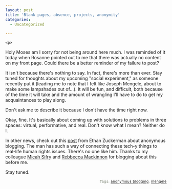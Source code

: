 ```yaml
---
layout: post
title: 'Blank pages, absence, projects, anonymity'
categories:
  - Uncategorized

---
```



    <p>
Holy Moses am I sorry for not being around here much.  I was reminded of it today when Rosanne pointed out to me that there was actually no content on my front page.  Could there be a better reminder of my failure to post?
</p><p>
It isn't because there's nothing to say.  In fact, there's more than ever.  Stay tuned for thoughts about my upcoming "social experiment," as someone recently put it (leading me to note that I felt like Joseph Mengele, about to make some lampshades out of...).  It will be fun, and difficult, both because of the time it will take and the amount of wrangling I'll have to do to get my acquaintances to play along. 
</p><p>
Don't ask me to describe it because I don't have the time right now. 
</p><p>
Okay, fine.  It's basically about coming up with solutions to problems in three spaces: virtual, performative, and real.  Don't know what I mean?  Neither do I.
</p><p>
In other news, check out this <a href="http://www.ethanzuckerman.com/blog/?p=1015">post</a> from Ethan Zuckerman about anonymous blogging.  The man has such a way of connecting these tech-y things to real-life human rights issues.  There's no one like him.  Thanks to my colleague <a href="http://www.personaldemocracy.com/node/1033">Micah Sifry</a> and <a href="http://rconversation.blogs.com/rconversation/2006/10/how_to_blog_and.html">Rebbecca Mackinnon</a> for blogging about this before me.
</p><p>
Stay tuned.
</p>
<p style="text-align:right;font-size:11px;letter-spacing:.05em;color:#808979;">Tags: <a href="http://www.technorati.com/tag/anonymous%20blogging" rel="tag">anonymous blogging</a>, <a href="http://www.technorati.com/tag/mengele" rel="tag">mengele</a></p>
  
